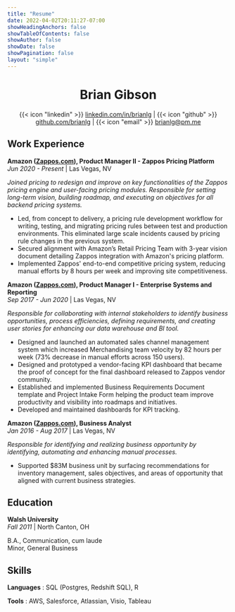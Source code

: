 ```yaml
---
title: "Resume"
date: 2022-04-02T20:11:27-07:00
showHeadingAnchors: false
showTableOfContents: false
showAuthor: false
showDate: false
showPagination: false
layout: "simple"
---
```


<script type="text/javascript">
  document.documentElement.classList.remove("dark");
</script>

<center>

# Brian Gibson

{{< icon "linkedin" >}} [linkedin.com/in/brianlg](https://linkedin.com/in/brianlg) | 
{{< icon "github" >}} [github.com/brianlg](https://github.com/brianlg) | 
{{< icon "email" >}} [brianlg@pm.me](mailto:brianlg@pm.me)
</center>

## Work Experience

**Amazon ([Zappos.com](https://zappos.com)), Product Manager II - Zappos Pricing Platform** \
*Jun 2020 - Present* | Las Vegas, NV


*Joined pricing to redesign and improve on key functionalities of the Zappos pricing engine and user-facing pricing modules. Responsible for setting long-term vision, building roadmap, and executing on objectives for all backend pricing systems.*

  * Led, from concept to delivery, a pricing rule development workflow for writing, testing, and migrating pricing rules between test and production environments. This eliminated large scale incidents caused by pricing rule changes in the previous system.
  * Secured alignment with Amazon’s Retail Pricing Team with 3-year vision document detailing Zappos integration with Amazon's pricing platform.
  * Implemented Zappos' end-to-end competitive pricing system, reducing manual efforts by 8 hours per week and improving site competitiveness. 

**Amazon ([Zappos.com](https://zappos.com)), Product Manager I - Enterprise Systems and Reporting** \
*Sep 2017 - Jun 2020* | Las Vegas, NV

*Responsible for collaborating with internal stakeholders to identify business opportunities, process efficiencies, defining requirements, and creating user stories for enhancing our data warehouse and BI tool.*

  * Designed and launched an automated sales channel management system which increased Merchandising team velocity by 82 hours per week (73% decrease in manual efforts across 150 users).
  * Designed and prototyped a vendor-facing KPI dashboard that became the proof of concept for the final dashboard released to Zappos vendor community. 
  * Established and implemented Business Requirements Document template and Project Intake Form helping the product team improve productivity and visibility into roadmaps and initiatives. 
  * Developed and maintained dashboards for KPI tracking. 

**Amazon ([Zappos.com](https://zappos.com)), Business Analyst** \
*Jan 2016 - Aug 2017* | Las Vegas, NV

*Responsible for identifying and realizing business opportunity by identifying, automating and enhancing manual processes.*

  * Supported $83M business unit by surfacing recommendations for inventory management, sales objectives, and areas of opportunity that aligned with current business strategies. 
  
## Education 

**Walsh University** \
*Fall 2011* | North Canton, OH

B.A., Communication, cum laude \
Minor, General Business

## Skills

**Languages** :   SQL (Postgres, Redshift SQL), R 

**Tools** :   AWS, Salesforce, Atlassian, Visio, Tableau
